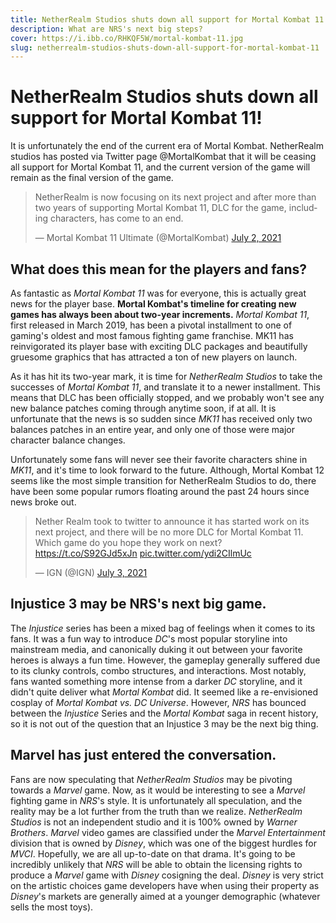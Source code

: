 ```yaml
---
title: NetherRealm Studios shuts down all support for Mortal Kombat 11!
description: What are NRS's next big steps?
cover: https://i.ibb.co/RHKQF5W/mortal-kombat-11.jpg
slug: netherrealm-studios-shuts-down-all-support-for-mortal-kombat-11
---
```


# NetherRealm Studios shuts down all support for Mortal Kombat 11!

It is unfortunately the end of the current era of Mortal Kombat. NetherRealm studios has posted via Twitter page @MortalKombat that it will be ceasing all support for Mortal Kombat 11, and the current version of the game will remain as the final version of the game. 

<blockquote class="twitter-tweet"><p lang="en" dir="ltr">NetherRealm is now focusing on its next project and after more than two years of supporting Mortal Kombat 11, DLC for the game, including characters, has come to an end.</p>&mdash; Mortal Kombat 11 Ultimate (@MortalKombat) <a href="https://twitter.com/MortalKombat/status/1411006897868578821?ref_src=twsrc%5Etfw">July 2, 2021</a></blockquote> <script async src="https://platform.twitter.com/widgets.js" charset="utf-8"></script>

## What does this mean for the players and fans?

As fantastic as *Mortal Kombat 11* was for everyone, this is actually great news for the player base. **Mortal Kombat's timeline for creating new games has always been about two-year increments.** *Mortal Kombat 11*, first released in March 2019, has been a pivotal installment to one of gaming's oldest and most famous fighting game franchise. MK11 has reinvigorated its player base with exciting DLC packages and beautifully gruesome graphics that has attracted a ton of new players on launch. 

As it has hit its two-year mark, it is time for *NetherRealm Studios* to take the successes of *Mortal Kombat 11*, and translate it to a newer installment. This means that DLC has been officially stopped, and we probably won't see any new balance patches coming through anytime soon, if at all. It is unfortunate that the news is so sudden since *MK11* has received only two balances patches in an entire year, and only one of those were major character balance changes.

Unfortunately some fans will never see their favorite characters shine in *MK11*, and it's time to look forward to the future. Although, Mortal Kombat 12 seems like the most simple transition for NetherRealm Studios to do, there have been some popular rumors floating around the past 24 hours since news broke out.

<blockquote class="twitter-tweet"><p lang="en" dir="ltr">Nether Realm took to twitter to announce it has started work on its next project, and there will be no more DLC for Mortal Kombat 11. Which game do you hope they work on next? <a href="https://t.co/S92GJd5xJn">https://t.co/S92GJd5xJn</a> <a href="https://t.co/ydi2CIlmUc">pic.twitter.com/ydi2CIlmUc</a></p>&mdash; IGN (@IGN) <a href="https://twitter.com/IGN/status/1411112710444666886?ref_src=twsrc%5Etfw">July 3, 2021</a></blockquote> <script async src="https://platform.twitter.com/widgets.js" charset="utf-8"></script>

## Injustice 3 may be NRS's next big game.

The *Injustice* series has been a mixed bag of feelings when it comes to its fans. It was a fun way to introduce *DC*'s most popular storyline into mainstream media, and canonically duking it out between your favorite heroes is always a fun time. However, the gameplay generally suffered due to its clunky controls, combo structures, and interactions. Most notably, fans wanted something more intense from a darker *DC* storyline, and it didn't quite deliver what *Mortal Kombat* did. It seemed like a re-envisioned cosplay of *Mortal Kombat vs. DC Universe*. However, *NRS* has bounced between the *Injustice* Series and the *Mortal Kombat* saga in recent history, so it is not out of the question that an Injustice 3 may be the next big thing.

## Marvel has just entered the conversation.

Fans are now speculating that *NetherRealm Studios* may be pivoting towards a *Marvel* game. Now, as it would be interesting to see a *Marvel* fighting game in *NRS*'s style. It is unfortunately all speculation, and the reality may be a lot further from the truth than we realize. *NetherRealm Studios* is not an independent studio and it is 100% owned by *Warner Brothers*. *Marvel* video games are classified under the *Marvel Entertainment* division that is owned by *Disney*, which was one of the biggest hurdles for *MVCI*. Hopefully, we are all up-to-date on that drama. It's going to be incredibly unlikely that *NRS* will be able to obtain the licensing rights to produce a *Marvel* game with *Disney* cosigning the deal. *Disney* is very strict on the artistic choices game developers have when using their property as *Disney*'s markets are generally aimed at a younger demographic (whatever sells the most toys).

